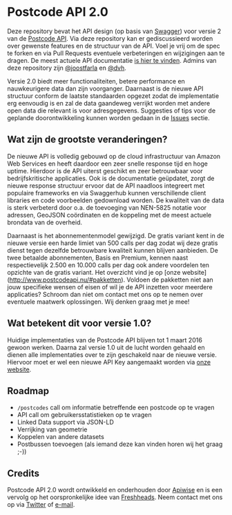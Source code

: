 # Postcode API 2.0
Deze repository bevat het API design (op basis van [Swagger](http://swagger.io)) voor versie 2 van de [Postcode API](http://www.postcodeapi.nu). Via deze repository kan er gediscussieerd worden over gewenste features en de structuur van de API. Voel je vrij om de spec te forken en via Pull Requests eventuele verbeteringen en wijzigingen aan te dragen. De meest actuele API documentatie [is hier te vinden](http://www.postcodeapi.nu/docs/). Admins van deze repository zijn [@joostfarla](https://github.com/joostfarla) en [@dvh](https://github.com/dvh).

Versie 2.0 biedt meer functionaliteiten, betere performance en nauwkeurigere data dan zijn voorganger. Daarnaast is de nieuwe API structuur conform de laatste standaarden opgezet zodat de implementatie erg eenvoudig is en zal de data gaandeweg verrijkt worden met andere open data die relevant is voor adresgegevens. Suggesties of tips voor de geplande doorontwikkeling kunnen worden gedaan in de [Issues](https://github.com/apiwise/postcodeapi/issues) sectie.

## Wat zijn de grootste veranderingen?
De nieuwe API is volledig gebouwd op de cloud infrastructuur van Amazon Web Services en heeft daardoor een zeer snelle response tijd en hoge uptime. Hierdoor is de API uiterst geschikt en zeer betrouwbaar voor bedrijfskritische applicaties. Ook is de documentatie geüpdatet, zorgt de nieuwe response structuur ervoor dat de API naadloos integreert met populaire frameworks en via Swaggerhub kunnen verschillende client libraries en code voorbeelden gedownload worden. De kwaliteit van de data is sterk verbeterd door o.a. de toevoeging van NEN-5825 notatie voor adressen, GeoJSON coördinaten en de koppeling met de meest actuele brondata van de overheid.

Daarnaast is het abonnementenmodel gewijzigd. De gratis variant kent in de nieuwe versie een harde limiet van 500 calls per dag zodat wij deze gratis dienst tegen dezelfde betrouwbare kwaliteit kunnen blijven aanbieden. De twee betaalde abonnementen, Basis en Premium, kennen naast respectievelijk 2.500 en 10.000 calls per dag ook andere voordelen ten opzichte van de gratis variant. Het overzicht vind je op [onze website] (http://www.postcodeapi.nu/#pakketten). Voldoen de pakketten niet aan jouw specifieke wensen of eisen of wil je de API inzetten voor meerdere applicaties? Schroom dan niet om contact met ons op te nemen over eventuele maatwerk oplossingen. Wij denken graag met je mee!

## Wat betekent dit voor versie 1.0?
Huidige implementaties van de Postcode API blijven tot 1 maart 2016 gewoon werken. Daarna zal versie 1.0 uit de lucht worden gehaald en dienen alle implementaties over te zijn geschakeld naar de nieuwe versie. Hiervoor moet er wel een nieuwe API Key aangemaakt worden via [onze website](http://www.postcodeapi.nu/#pakketten).

## Roadmap
- `/postcodes` call om informatie betreffende een postcode op te vragen
- API call om gebruikersstatistieken op te vragen
- Linked Data support via JSON-LD
- Verrijking van geometrie
- Koppelen van andere datasets
- Postbussen toevoegen (als iemand deze kan vinden horen wij het graag ;-))

## Credits
Postcode API 2.0 wordt ontwikkeld en onderhouden door [Apiwise](http://www.apiwise.nl) en is een vervolg op het oorspronkelijke idee van [Freshheads](http://www.freshheads.com). Neem contact met ons op via [Twitter](https://twitter.com/apiwise) of [e-mail](mailto:info@apiwise.nl).
